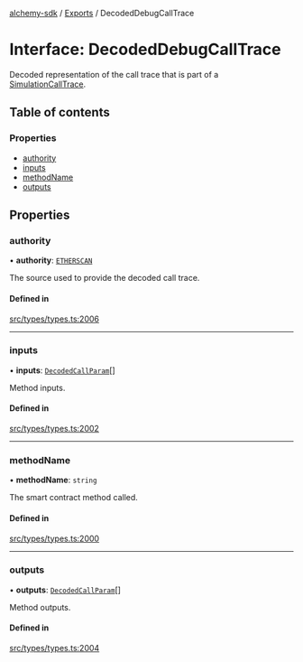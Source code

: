 [alchemy-sdk](../README.md) / [Exports](../modules.md) / DecodedDebugCallTrace

# Interface: DecodedDebugCallTrace

Decoded representation of the call trace that is part of a
[SimulationCallTrace](SimulationCallTrace.md).

## Table of contents

### Properties

- [authority](DecodedDebugCallTrace.md#authority)
- [inputs](DecodedDebugCallTrace.md#inputs)
- [methodName](DecodedDebugCallTrace.md#methodname)
- [outputs](DecodedDebugCallTrace.md#outputs)

## Properties

### authority

• **authority**: [`ETHERSCAN`](../enums/DecodingAuthority.md#etherscan)

The source used to provide the decoded call trace.

#### Defined in

[src/types/types.ts:2006](https://github.com/alchemyplatform/alchemy-sdk-js/blob/905f87c/src/types/types.ts#L2006)

___

### inputs

• **inputs**: [`DecodedCallParam`](DecodedCallParam.md)[]

Method inputs.

#### Defined in

[src/types/types.ts:2002](https://github.com/alchemyplatform/alchemy-sdk-js/blob/905f87c/src/types/types.ts#L2002)

___

### methodName

• **methodName**: `string`

The smart contract method called.

#### Defined in

[src/types/types.ts:2000](https://github.com/alchemyplatform/alchemy-sdk-js/blob/905f87c/src/types/types.ts#L2000)

___

### outputs

• **outputs**: [`DecodedCallParam`](DecodedCallParam.md)[]

Method outputs.

#### Defined in

[src/types/types.ts:2004](https://github.com/alchemyplatform/alchemy-sdk-js/blob/905f87c/src/types/types.ts#L2004)
